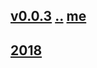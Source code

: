 ## [v0.0.3](https://github.com/littleflute/ENGLISH-IN-A-MINUTE/edit/master/files/readme.md) [..](..) [me](https://littleflute.github.io/ENGLISH-IN-A-MINUTE/files/)
## [2018](2018)
